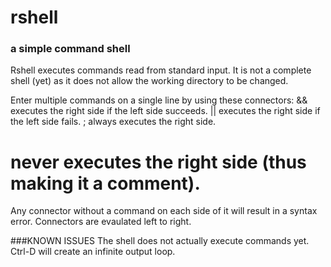 # rshell
### a simple command shell

Rshell executes commands read from standard input.
It is not a complete shell (yet) as it does not allow the working directory to be changed.

Enter multiple commands on a single line by using these connectors:
&& executes the right side if the left side succeeds.
|| executes the right side if the left side fails.
; always executes the right side.
# never executes the right side (thus making it a comment).

Any connector without a command on each side of it will result in a syntax error.
Connectors are evaulated left to right.


###KNOWN ISSUES
The shell does not actually execute commands yet.
Ctrl-D will create an infinite output loop.

